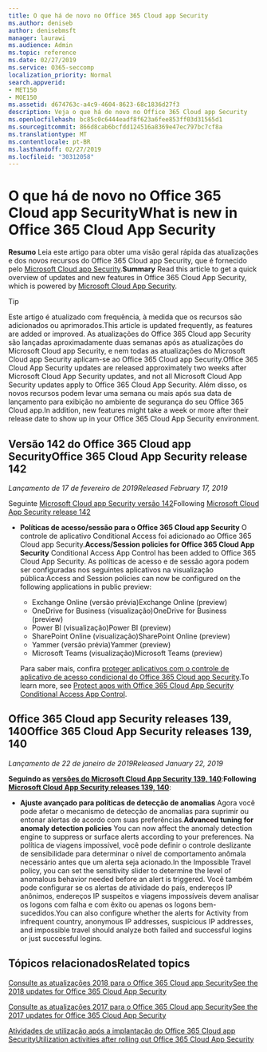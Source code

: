 ```yaml
---
title: O que há de novo no Office 365 Cloud app Security
ms.author: deniseb
author: denisebmsft
manager: laurawi
ms.audience: Admin
ms.topic: reference
ms.date: 02/27/2019
ms.service: O365-seccomp
localization_priority: Normal
search.appverid:
- MET150
- MOE150
ms.assetid: d674763c-a4c9-4604-8623-68c1836d27f3
description: Veja o que há de novo no Office 365 Cloud app Security
ms.openlocfilehash: bc85c0c6444eadf8f623a6fee853ff03d31565d1
ms.sourcegitcommit: 866d8cab6bcfdd124516a8369e47ec797bc7cf8a
ms.translationtype: MT
ms.contentlocale: pt-BR
ms.lasthandoff: 02/27/2019
ms.locfileid: "30312058"
---
```

# <a name="what-is-new-in-office-365-cloud-app-security"></a><span data-ttu-id="deea2-103">O que há de novo no Office 365 Cloud app Security</span><span class="sxs-lookup"><span data-stu-id="deea2-103">What is new in Office 365 Cloud App Security</span></span>

<span data-ttu-id="deea2-104">**Resumo** Leia este artigo para obter uma visão geral rápida das atualizações e dos novos recursos do Office 365 Cloud app Security, que é fornecido pelo [Microsoft Cloud app Security](https://aka.ms/whatiscas).</span><span class="sxs-lookup"><span data-stu-id="deea2-104">**Summary** Read this article to get a quick overview of updates and new features in Office 365 Cloud App Security, which is powered by [Microsoft Cloud App Security](https://aka.ms/whatiscas).</span></span>
  
> [!TIP]
> <span data-ttu-id="deea2-105">Este artigo é atualizado com frequência, à medida que os recursos são adicionados ou aprimorados.</span><span class="sxs-lookup"><span data-stu-id="deea2-105">This article is updated frequently, as features are added or improved.</span></span> <span data-ttu-id="deea2-106">As atualizações do Office 365 Cloud app Security são lançadas aproximadamente duas semanas após as atualizações do Microsoft Cloud app Security, e nem todas as atualizações do Microsoft Cloud app Security aplicam-se ao Office 365 Cloud app Security.</span><span class="sxs-lookup"><span data-stu-id="deea2-106">Office 365 Cloud App Security updates are released approximately two weeks after Microsoft Cloud App Security updates, and not all Microsoft Cloud App Security updates apply to Office 365 Cloud App Security.</span></span> <span data-ttu-id="deea2-107">Além disso, os novos recursos podem levar uma semana ou mais após sua data de lançamento para exibição no ambiente de segurança do seu Office 365 Cloud app.</span><span class="sxs-lookup"><span data-stu-id="deea2-107">In addition, new features might take a week or more after their release date to show up in your Office 365 Cloud App Security environment.</span></span>

## <a name="office-365-cloud-app-security-release-142"></a><span data-ttu-id="deea2-108">Versão 142 do Office 365 Cloud app Security</span><span class="sxs-lookup"><span data-stu-id="deea2-108">Office 365 Cloud App Security release 142</span></span>

<span data-ttu-id="deea2-109">*Lançamento de 17 de fevereiro de 2019*</span><span class="sxs-lookup"><span data-stu-id="deea2-109">*Released February 17, 2019*</span></span>

<span data-ttu-id="deea2-110">Seguinte [Microsoft Cloud app Security versão 142](https://docs.microsoft.com/en-us/cloud-app-security/release-notes#cloud-app-security-release-142)</span><span class="sxs-lookup"><span data-stu-id="deea2-110">Following  [Microsoft Cloud App Security release 142](https://docs.microsoft.com/en-us/cloud-app-security/release-notes#cloud-app-security-release-142)</span></span>

- <span data-ttu-id="deea2-111">**Políticas de acesso/sessão para o Office 365 Cloud app Security** O controle de aplicativo Conditional Access foi adicionado ao Office 365 Cloud app Security.</span><span class="sxs-lookup"><span data-stu-id="deea2-111">**Access/Session policies for Office 365 Cloud App Security** Conditional Access App Control has been added to Office 365 Cloud App Security.</span></span> <span data-ttu-id="deea2-112">As políticas de acesso e de sessão agora podem ser configuradas nos seguintes aplicativos na visualização pública:</span><span class="sxs-lookup"><span data-stu-id="deea2-112">Access and Session policies can now be configured on the following applications in public preview:</span></span>
    - <span data-ttu-id="deea2-113">Exchange Online (versão prévia)</span><span class="sxs-lookup"><span data-stu-id="deea2-113">Exchange Online (preview)</span></span>
    - <span data-ttu-id="deea2-114">OneDrive for Business (visualização)</span><span class="sxs-lookup"><span data-stu-id="deea2-114">OneDrive for Business (preview)</span></span>
    - <span data-ttu-id="deea2-115">Power BI (visualização)</span><span class="sxs-lookup"><span data-stu-id="deea2-115">Power BI (preview)</span></span>
    - <span data-ttu-id="deea2-116">SharePoint Online (visualização)</span><span class="sxs-lookup"><span data-stu-id="deea2-116">SharePoint Online (preview)</span></span>
    - <span data-ttu-id="deea2-117">Yammer (versão prévia)</span><span class="sxs-lookup"><span data-stu-id="deea2-117">Yammer (preview)</span></span>
    - <span data-ttu-id="deea2-118">Microsoft Teams (visualização)</span><span class="sxs-lookup"><span data-stu-id="deea2-118">Microsoft Teams (preview)</span></span>

    <span data-ttu-id="deea2-119">Para saber mais, confira [proteger aplicativos com o controle de aplicativo de acesso condicional do Office 365 Cloud app Security](ocas-conditional-access-app-control.md).</span><span class="sxs-lookup"><span data-stu-id="deea2-119">To learn more, see [Protect apps with Office 365 Cloud App Security Conditional Access App Control](ocas-conditional-access-app-control.md).</span></span>

## <a name="office-365-cloud-app-security-releases-139-140"></a><span data-ttu-id="deea2-120">Office 365 Cloud app Security releases 139, 140</span><span class="sxs-lookup"><span data-stu-id="deea2-120">Office 365 Cloud App Security releases 139, 140</span></span>

<span data-ttu-id="deea2-121">*Lançamento de 22 de janeiro de 2019*</span><span class="sxs-lookup"><span data-stu-id="deea2-121">*Released January 22, 2019*</span></span>

<span data-ttu-id="deea2-122">**Seguindo as [versões do Microsoft Cloud App Security 139, 140](https://docs.microsoft.com/cloud-app-security/release-notes#cloud-app-security-release-139-140)**:</span><span class="sxs-lookup"><span data-stu-id="deea2-122">**Following [Microsoft Cloud App Security releases 139, 140](https://docs.microsoft.com/cloud-app-security/release-notes#cloud-app-security-release-139-140)**:</span></span>

- <span data-ttu-id="deea2-123">**Ajuste avançado para políticas de detecção de anomalias** Agora você pode afetar o mecanismo de detecção de anomalias para suprimir ou entonar alertas de acordo com suas preferências.</span><span class="sxs-lookup"><span data-stu-id="deea2-123">**Advanced tuning for anomaly detection policies** You can now affect the anomaly detection engine to suppress or surface alerts according to your preferences.</span></span> <span data-ttu-id="deea2-124">Na política de viagens impossível, você pode definir o controle deslizante de sensibilidade para determinar o nível de comportamento anômala necessário antes que um alerta seja acionado.</span><span class="sxs-lookup"><span data-stu-id="deea2-124">In the Impossible Travel policy, you can set the sensitivity slider to determine the level of anomalous behavior needed before an alert is triggered.</span></span> <span data-ttu-id="deea2-125">Você também pode configurar se os alertas de atividade do país, endereços IP anônimos, endereços IP suspeitos e viagens impossíveis devem analisar os logons com falha e com êxito ou apenas os logons bem-sucedidos.</span><span class="sxs-lookup"><span data-stu-id="deea2-125">You can also configure whether the alerts for Activity from infrequent country, anonymous IP addresses, suspicious IP addresses, and impossible travel should analyze both failed and successful logins or just successful logins.</span></span> 

## <a name="related-topics"></a><span data-ttu-id="deea2-126">Tópicos relacionados</span><span class="sxs-lookup"><span data-stu-id="deea2-126">Related topics</span></span>

[<span data-ttu-id="deea2-127">Consulte as atualizações 2018 para o Office 365 Cloud app Security</span><span class="sxs-lookup"><span data-stu-id="deea2-127">See the 2018 updates for Office 365 Cloud App Security</span></span>](new-in-office-365-cas-2018.md)

[<span data-ttu-id="deea2-128">Consulte as atualizações 2017 para o Office 365 Cloud app Security</span><span class="sxs-lookup"><span data-stu-id="deea2-128">See the 2017 updates for Office 365 Cloud App Security</span></span>](new-in-office-365-cas-2017.md)
    
[<span data-ttu-id="deea2-129">Atividades de utilização após a implantação do Office 365 Cloud app Security</span><span class="sxs-lookup"><span data-stu-id="deea2-129">Utilization activities after rolling out Office 365 Cloud App Security</span></span>](utilization-activities-for-ocas.md)